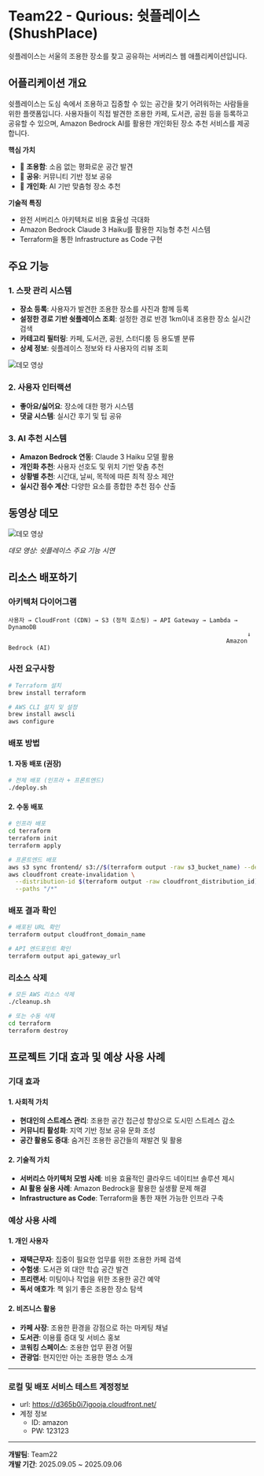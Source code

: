 # Team22 - Qurious: 쉿플레이스 (ShushPlace)
쉿플레이스는 서울의 조용한 장소를 찾고 공유하는 서버리스 웹 애플리케이션입니다.

## 어플리케이션 개요

쉿플레이스는 도심 속에서 조용하고 집중할 수 있는 공간을 찾기 어려워하는 사람들을 위한 플랫폼입니다. 사용자들이 직접 발견한 조용한 카페, 도서관, 공원 등을 등록하고 공유할 수 있으며, Amazon Bedrock AI를 활용한 개인화된 장소 추천 서비스를 제공합니다.

**핵심 가치**
- 🤫 **조용함**: 소음 없는 평화로운 공간 발견
- 🤝 **공유**: 커뮤니티 기반 정보 공유
- 🎯 **개인화**: AI 기반 맞춤형 장소 추천

**기술적 특징**
- 완전 서버리스 아키텍처로 비용 효율성 극대화
- Amazon Bedrock Claude 3 Haiku를 활용한 지능형 추천 시스템
- Terraform을 통한 Infrastructure as Code 구현

## 주요 기능

### 1. 스팟 관리 시스템
- **장소 등록**: 사용자가 발견한 조용한 장소를 사진과 함께 등록
- **설정한 경로 기반 쉿플레이스 조회**: 설정한 경로 반경 1km이내 조용한 장소 실시간 검색
- **카테고리 필터링**: 카페, 도서관, 공원, 스터디룸 등 용도별 분류
- **상세 정보**: 쉿플레이스 정보와 타 사용자의 리뷰 조회

![데모 영상](https://github.com/user-attachments/assets/6cce435a-76d8-428e-a77a-07f4f300317a)

### 2. 사용자 인터랙션
- **좋아요/싫어요**: 장소에 대한 평가 시스템
- **댓글 시스템**: 실시간 후기 및 팁 공유

### 3. AI 추천 시스템
- **Amazon Bedrock 연동**: Claude 3 Haiku 모델 활용
- **개인화 추천**: 사용자 선호도 및 위치 기반 맞춤 추천
- **상황별 추천**: 시간대, 날씨, 목적에 따른 최적 장소 제안
- **실시간 점수 계산**: 다양한 요소를 종합한 추천 점수 산출

## 동영상 데모

<!-- 실제 데모 영상으로 교체 예정 -->
![데모 영상](./docs/demo.gif)

*데모 영상: 쉿플레이스 주요 기능 시연*

## 리소스 배포하기

### 아키텍처 다이어그램
```
사용자 → CloudFront (CDN) → S3 (정적 호스팅) → API Gateway → Lambda → DynamoDB
                                                                    ↓
                                                              Amazon Bedrock (AI)
```

### 사전 요구사항
```bash
# Terraform 설치
brew install terraform

# AWS CLI 설치 및 설정
brew install awscli
aws configure
```

### 배포 방법

#### 1. 자동 배포 (권장)
```bash
# 전체 배포 (인프라 + 프론트엔드)
./deploy.sh
```

#### 2. 수동 배포
```bash
# 인프라 배포
cd terraform
terraform init
terraform apply

# 프론트엔드 배포
aws s3 sync frontend/ s3://$(terraform output -raw s3_bucket_name) --delete
aws cloudfront create-invalidation \
  --distribution-id $(terraform output -raw cloudfront_distribution_id) \
  --paths "/*"
```

### 배포 결과 확인
```bash
# 배포된 URL 확인
terraform output cloudfront_domain_name

# API 엔드포인트 확인
terraform output api_gateway_url
```

### 리소스 삭제
```bash
# 모든 AWS 리소스 삭제
./cleanup.sh

# 또는 수동 삭제
cd terraform
terraform destroy
```

## 프로젝트 기대 효과 및 예상 사용 사례

### 기대 효과

#### 1. 사회적 가치
- **현대인의 스트레스 관리**: 조용한 공간 접근성 향상으로 도시민 스트레스 감소
- **커뮤니티 활성화**: 지역 기반 정보 공유 문화 조성
- **공간 활용도 증대**: 숨겨진 조용한 공간들의 재발견 및 활용

#### 2. 기술적 가치
- **서버리스 아키텍처 모범 사례**: 비용 효율적인 클라우드 네이티브 솔루션 제시
- **AI 활용 실용 사례**: Amazon Bedrock을 활용한 실생활 문제 해결
- **Infrastructure as Code**: Terraform을 통한 재현 가능한 인프라 구축

### 예상 사용 사례

#### 1. 개인 사용자
- **재택근무자**: 집중이 필요한 업무를 위한 조용한 카페 검색
- **수험생**: 도서관 외 대안 학습 공간 발견
- **프리랜서**: 미팅이나 작업을 위한 조용한 공간 예약
- **독서 애호가**: 책 읽기 좋은 조용한 장소 탐색

#### 2. 비즈니스 활용
- **카페 사장**: 조용한 환경을 강점으로 하는 마케팅 채널
- **도서관**: 이용률 증대 및 서비스 홍보
- **코워킹 스페이스**: 조용한 업무 환경 어필
- **관광업**: 현지인만 아는 조용한 명소 소개

---
### 로컬 및 배포 서비스 테스트 계정정보
- url: https://d365b0i7igooja.cloudfront.net/  
- 계정 정보
  - ID: amazon
  - PW: 123123
---
**개발팀**: Team22  
**개발 기간**: 2025.09.05 ~ 2025.09.06
